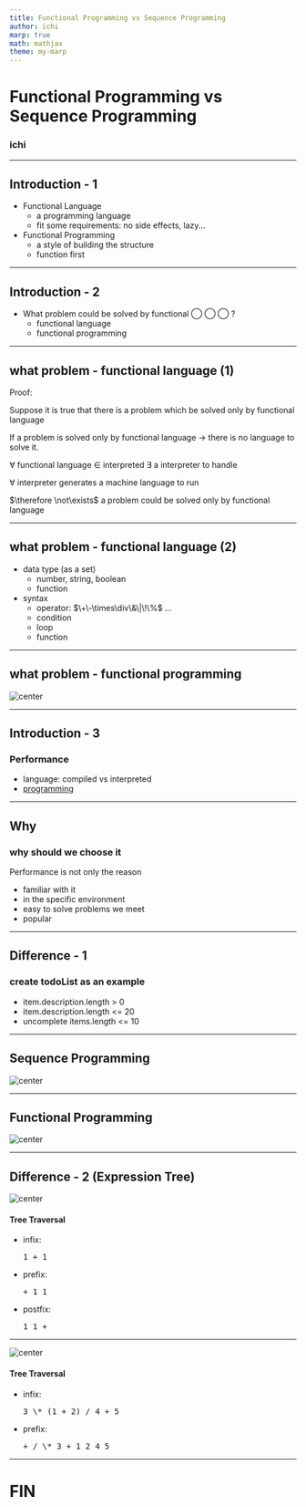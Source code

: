 ```yaml
---
title: Functional Programming vs Sequence Programming
author: ichi
marp: true
math: mathjax
theme: my-marp
---
```


<!-- _class: cover-slide -->
# Functional Programming vs Sequence Programming
### ichi

---

## Introduction - 1

* Functional Language
  * a programming language
  * fit some requirements: no side effects, lazy...
* Functional Programming
  * a style of building the structure
  * function first

---

## Introduction - 2

* What problem could be solved by functional ◯ ◯ ◯ ?
  * functional language
  * functional programming

---

## what problem - functional language (1)

Proof:

<div class="proof">

Suppose it is true that there is a problem which be solved only by functional language <br>

If a problem is solved only by functional language $\rightarrow$ there is no language to solve it.<br>

$\forall$ functional language $\in$  interpreted $\exists$ a interpreter to handle<br>

$\forall$ interpreter generates a machine language to run<br>

$\therefore \not\exists$ a problem could be solved only by functional language

</div>

---

## what problem - functional language (2)

* data type (as a set)
  * number, string, boolean
  * function
* syntax
  * operator: $\+\-\times\div\&\|\!\%$ ...
  * condition
  * loop
  * function

---

## what problem - functional programming

![center](assets/images/graph.png)

---

## Introduction - 3

### Performance

* language: compiled vs interpreted
* [programming](#/2/3)

---
## Why

### why should we choose it

Performance is not only the reason

* familiar with it
* in the specific environment
* easy to solve problems we meet
* popular

---

## Difference - 1

### create todoList as an example

* item.description.length > 0
* item.description.length <= 20
* uncomplete items.length <= 10

---

## Sequence Programming

![center](assets/images/add-todo-flowchart.png)

---

## Functional Programming

![center](assets/images/functional-chart.png)

---

## Difference - 2 (Expression Tree)

<div class="split-slide">
  <div class="left">
    <img alt="center" src="assets/images/formula-tree-1.png" />
  </div>

  <div class="right">
    <h4>Tree Traversal</h4>
    <ul>
      <li>infix: <pre>1 + 1</pre></li>
      <li>prefix: <pre>+ 1 1</pre></li>
      <li>postfix: <pre>1 1 +</pre></li>
    </ul>
  </div>
</div>

---

<div class="split-slide">
  <div class="left">
    <img alt="center" src="assets/images/formula-tree-2.png">
  </div>
  <div class="right">
    <h4>Tree Traversal</h4>
    <ul>
      <li>infix: <pre>3 \* (1 + 2) / 4 + 5</pre></li>
      <li>prefix: <pre>+ / \* 3 + 1 2 4 5</pre></li>
    </ul>
  </div>
</div>

---

<!-- _class: cover-slide -->
# FIN
